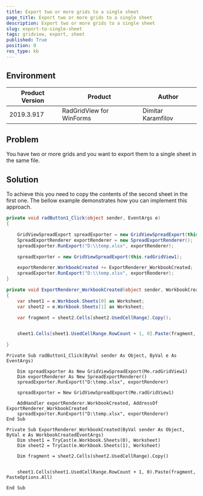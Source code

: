```yaml
---
title: Export two or more grids to a single sheet
page_title: Export two or more grids to a single sheet
description: Export two or more grids to a single sheet
slug: export-to-single-sheet
tags: gridview, export, sheet
published: True
position: 0
res_type: kb
---
```


## Environment
 
|Product Version|Product|Author|
|----|----|----|
|2019.3.917|RadGridView for WinForms|Dimitar Karamfilov|

## Problem

You have two or more grids and you want to export them to a single sheet in the same file. 

## Solution

To achieve this you need to copy the contents of the second sheet in the first one. The bellow example demonstrates how you can implement this approach. 

````C#
private void radButton1_Click(object sender, EventArgs e)
{

    GridViewSpreadExport spreadExporter = new GridViewSpreadExport(this.radGridView1);         
    SpreadExportRenderer exportRenderer = new SpreadExportRenderer();          
    spreadExporter.RunExport("D:\\temp.xlsx", exportRenderer);

    spreadExporter = new GridViewSpreadExport(this.radGridView1);

    exportRenderer.WorkbookCreated += ExportRenderer_WorkbookCreated;
    spreadExporter.RunExport("D:\\temp.xlsx", exportRenderer);
}

private void ExportRenderer_WorkbookCreated(object sender, WorkbookCreatedEventArgs e)
{
    var sheet1 = e.Workbook.Sheets[0] as Worksheet;
    var sheet2 = e.Workbook.Sheets[1] as Worksheet;

    var fragment = sheet2.Cells[sheet2.UsedCellRange].Copy();


    sheet1.Cells[sheet1.UsedCellRange.RowCount + 1, 0].Paste(fragment, PasteOptions.All);

}
````
````VB.NET
Private Sub radButton1_Click(ByVal sender As Object, ByVal e As EventArgs)

	Dim spreadExporter As New GridViewSpreadExport(Me.radGridView1)
	Dim exportRenderer As New SpreadExportRenderer()
	spreadExporter.RunExport("D:\temp.xlsx", exportRenderer)

	spreadExporter = New GridViewSpreadExport(Me.radGridView1)

	AddHandler exportRenderer.WorkbookCreated, AddressOf ExportRenderer_WorkbookCreated
	spreadExporter.RunExport("D:\temp.xlsx", exportRenderer)
End Sub

Private Sub ExportRenderer_WorkbookCreated(ByVal sender As Object, ByVal e As WorkbookCreatedEventArgs)
	Dim sheet1 = TryCast(e.Workbook.Sheets(0), Worksheet)
	Dim sheet2 = TryCast(e.Workbook.Sheets(1), Worksheet)

	Dim fragment = sheet2.Cells(sheet2.UsedCellRange).Copy()


	sheet1.Cells(sheet1.UsedCellRange.RowCount + 1, 0).Paste(fragment, PasteOptions.All)

End Sub
````


